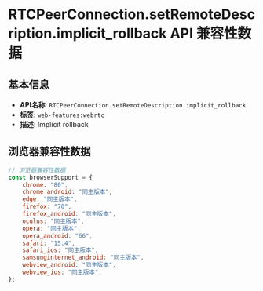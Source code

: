 # RTCPeerConnection.setRemoteDescription.implicit_rollback API 兼容性数据

## 基本信息

- **API名称**: `RTCPeerConnection.setRemoteDescription.implicit_rollback`
- **标签**: `web-features:webrtc`
- **描述**: Implicit rollback

## 浏览器兼容性数据

```javascript
// 浏览器兼容性数据
const browserSupport = {
    chrome: "80",
    chrome_android: "同主版本",
    edge: "同主版本",
    firefox: "70",
    firefox_android: "同主版本",
    oculus: "同主版本",
    opera: "同主版本",
    opera_android: "66",
    safari: "15.4",
    safari_ios: "同主版本",
    samsunginternet_android: "同主版本",
    webview_android: "同主版本",
    webview_ios: "同主版本",
};

```

